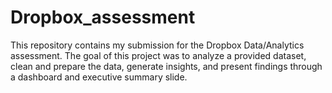 # Dropbox_assessment
This repository contains my submission for the Dropbox Data/Analytics assessment. The goal of this project was to analyze a provided dataset, clean and prepare the data, generate insights, and present findings through a dashboard and executive summary slide.


